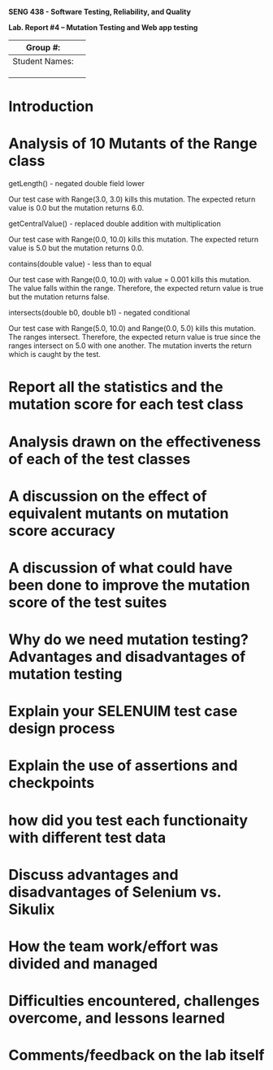 **SENG 438 - Software Testing, Reliability, and Quality**

**Lab. Report \#4 – Mutation Testing and Web app testing**

| Group \#:      |     |
| -------------- | --- |
| Student Names: |     |
|                |     |
|                |     |
|                |     |

# Introduction


# Analysis of 10 Mutants of the Range class 

getLength() - negated double field lower

  Our test case with Range(3.0, 3.0) kills this mutation. The expected return value is 0.0 but the mutation returns 6.0.   


getCentralValue() - replaced double addition with multiplication

  Our test case with Range(0.0, 10.0) kills this mutation. The expected return value is 5.0 but the mutation returns 0.0.


contains(double value) - less than to equal 

  Our test case with Range(0.0, 10.0) with value = 0.001 kills this mutation. The value falls within the range. Therefore, 
  the expected return value is true but the mutation returns false.


intersects(double b0, double b1) - negated conditional

  Our test case with Range(5.0, 10.0) and Range(0.0, 5.0) kills this mutation. The ranges intersect. Therefore, the expected 
  return value is true since the ranges intersect on 5.0 with one another. The mutation inverts the return which is caught 
  by the test.

  

  

  

  
  

# Report all the statistics and the mutation score for each test class



# Analysis drawn on the effectiveness of each of the test classes

# A discussion on the effect of equivalent mutants on mutation score accuracy

# A discussion of what could have been done to improve the mutation score of the test suites

# Why do we need mutation testing? Advantages and disadvantages of mutation testing

# Explain your SELENUIM test case design process

# Explain the use of assertions and checkpoints

# how did you test each functionaity with different test data

# Discuss advantages and disadvantages of Selenium vs. Sikulix

# How the team work/effort was divided and managed


# Difficulties encountered, challenges overcome, and lessons learned

# Comments/feedback on the lab itself
